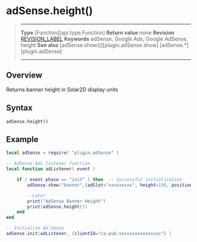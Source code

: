 # adSense.height()

> --------------------- ------------------------------------------------------------------------------------------
> __Type__              [Function][api.type.Function]
> __Return value__      none
> __Revision__          [REVISION_LABEL](REVISION_URL)
> __Keywords__          adSense, Google Ads, Google AdSense, height
> __See also__          [adSense.show()][plugin.adSense.show]
>						[adSense.*][plugin.adSense]
> --------------------- ------------------------------------------------------------------------------------------


## Overview

Returns banner height in Solar2D display units


## Syntax

	adSense.height()


## Example

``````lua
local adSense = require( "plugin.adSense" )

-- AdSense Ads listener function
local function adListener( event )

	if ( event.phase == "init" ) then  -- Successful initialization
		adSense.show("banner",{adSlot="xxxxxxxxx", height=150, position="bottom"})

		--Later
		print("AdSense Banner Height")
		print(adSense.height())
	end
end

-- Initialize Ad Sense
adSense.init(adListener, {clientId="ca-pub-xxxxxxxxxxxxxxxx"} )
``````
